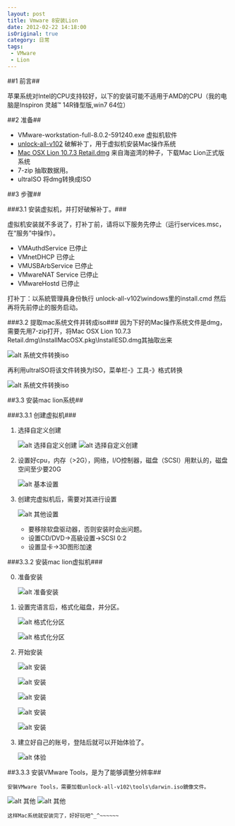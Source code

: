 ```yaml
---
layout: post
title: Vmware 8安装Lion
date: 2012-02-22 14:18:00
isOriginal: true
category: 日常
tags:
 - VMware
 - Lion
---
```



##1 前言##

苹果系统对Intel的CPU支持较好，以下的安装可能不适用于AMD的CPU（我的电脑是Inspiron 灵越™ 14R锋型版,win7 64位）

##2 准备##

* VMware-workstation-full-8.0.2-591240.exe      虚拟机软件
* [unlock-all-v102][1]  破解补丁，用于虚拟机安装Mac操作系统
* [Mac OSX Lion 10.7.3 Retail.dmg][2] 来自海盗湾的种子，下载Mac Lion正式版系统
* 7-zip  抽取数据用。
* ultraISO 将dmg转换成ISO

##3 步骤##

###3.1 安装虚拟机，并打好破解补丁。###

虚拟机安装就不多说了，打补丁前，请将以下服务先停止（运行services.msc，在“服务”中操作）。

* VMAuthdService           已停止
* VMnetDHCP                已停止
* VMUSBArbService          已停止
* VMwareNAT Service        已停止
* VMwareHostd              已停止

打补丁：以系統管理員身份執行 unlock-all-v102\windows里的install.cmd
然后再将先前停止的服务启动。

###3.2 提取mac系统文件并转成iso###
因为下好的Mac操作系统文件是dmg，需要先用7-zip打开，将Mac OSX Lion 10.7.3 Retail.dmg\InstallMacOSX.pkg\InstallESD.dmg其抽取出来

![alt 系统文件转换iso](/images/posts/vmware8-install-lion/3.2-1.jpeg "抽取dmg")

再利用ultraISO将该文件转换为ISO，菜单栏-》工具-》格式转换

![alt 系统文件转换iso](/images/posts/vmware8-install-lion/3.2-2.jpeg "dmg格式转换")

##3.3 安装mac lion系统##

###3.3.1 创建虚拟机###

1. 选择自定义创建

	![alt 选择自定义创建](/images/posts/vmware8-install-lion/3.3.1-1.1.png "选择自定义创建1")
	![alt 选择自定义创建](/images/posts/vmware8-install-lion/3.3.1-1.2.png "选择自定义创建2")

2. 设置好cpu，内存（>2G），网络，I/O控制器，磁盘（SCSI）用默认的，磁盘空间至少要20G

	![alt 基本设置](/images/posts/vmware8-install-lion/3.3.1-2.png "基本设置")

3. 创建完虚拟机后，需要对其进行设置

	![alt 其他设置](/images/posts/vmware8-install-lion/3.3.1-3.png "其他设置")

	* 要移除软盘驱动器，否则安装时会出问题。
	* 设置CD/DVD→高級设置→SCSI 0:2
	* 设置显卡→3D图形加速

###3.3.2 安装mac lion虚拟机###

0. 准备安装

	![alt 准备安装](/images/posts/vmware8-install-lion/3.3.2-0.jpeg "准备安装")

1. 设置完语言后，格式化磁盘，并分区。

	![alt 格式化分区](/images/posts/vmware8-install-lion/3.3.2-1.1.jpeg "格式化分区")

	![alt 格式化分区](/images/posts/vmware8-install-lion/3.3.2-1.2.jpeg "格式化分区")

2. 开始安装

	![alt 安装](/images/posts/vmware8-install-lion/3.3.2-2.1.jpeg "安装")

	![alt 安装](/images/posts/vmware8-install-lion/3.3.2-2.2.jpeg "安装")

	![alt 安装](/images/posts/vmware8-install-lion/3.3.2-2.3.jpeg "安装")

	![alt 安装](/images/posts/vmware8-install-lion/3.3.2-2.4.jpeg "安装")

	![alt 安装](/images/posts/vmware8-install-lion/3.3.2-2.5.jpeg "安装")

3. 建立好自己的账号，登陆后就可以开始体验了。

	![alt 体验](/images/posts/vmware8-install-lion/3.3.2-3.jpeg "体验")

##3.3.3  安装VMware Tools，是为了能够调整分辨率##

	安裝VMware Tools，需要加载unlock-all-v102\tools\darwin.iso鏡像文件。


![alt 其他](/images/posts/vmware8-install-lion/3.3.3-1.jpeg "其他")
![alt 其他](/images/posts/vmware8-install-lion/3.3.3-2.jpeg "其他")

	这样Mac系统就安装完了，好好玩吧^_^~~~~~~



[1]: http://pan.baidu.com/share/link?shareid=6830&uk=1678482707
[2]: http://pan.baidu.com/share/link?shareid=6831&uk=1678482707
